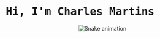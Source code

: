 <h1 align="left" style="font-family: 'VT323', monospace;"> Hi, I'm Charles Martins</h1>

<!--
**charles-mrt/charles-mrt** is a ✨ _special_ ✨ repository because its `README.md` (this file) appears on your GitHub profile.

Here are some ideas to get you started:

- 🔭 I’m currently working on ...
- 🌱 I’m currently learning ...
- 👯 I’m looking to collaborate on ...
- 🤔 I’m looking for help with ...
- 💬 Ask me about ...
- 📫 How to reach me: ...
- 😄 Pronouns: ...
- ⚡ Fun fact: ...
-->

<div align="center">

  ![Snake animation](https://github.com/danielbped/danielbped/blob/output/github-contribution-grid-snake.svg)
  
</div>
